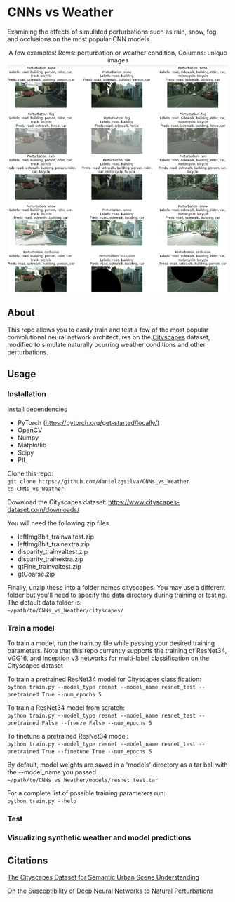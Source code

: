 # CNNs vs Weather
Examining the effects of simulated perturbations such as rain, snow, fog and occlusions on the most popular CNN models

<p align="center">A few examples! Rows: perturbation or weather condition, Columns: unique images<br>
  <img src='ModelTesting.png' alt='A few examples' />
</p>

## About
This repo allows you to easily train and test a few of the most popular convolutional neural network architectures on the [Cityscapes](https://www.cityscapes-dataset.com/dataset-overview/) dataset, modified to simulate naturally ocurring weather conditions and other perturbations.

## Usage
### Installation
Install dependencies
- PyTorch (https://pytorch.org/get-started/locally/)
- OpenCV
- Numpy
- Matplotlib
- Scipy 
- PIL

Clone this repo:  
```git clone https://github.com/danielzgsilva/CNNs_vs_Weather```  
```cd CNNs_vs_Weather```

Download the Cityscapes dataset: https://www.cityscapes-dataset.com/downloads/

You will need the following zip files
- leftImg8bit_trainvaltest.zip
- leftImg8bit_trainextra.zip
- disparity_trainvaltest.zip
- disparity_trainextra.zip
- gtFine_trainvaltest.zip
- gtCoarse.zip 

Finally, unzip these into a folder names cityscapes. You may use a different folder but you'll need to specify the data directory during training or testing. The default data folder is:  
```~/path/to/CNNs_vs_Weather/cityscapes/```

### Train a model
To train a model, run the train.py file while passing your desired training parameters. Note that this repo currently supports the training of ResNet34, VGG16, and Inception v3 networks for multi-label classification on the Cityscapes dataset

To train a pretrained ResNet34 model for Cityscapes classification:  
```python train.py --model_type resnet --model_name resnet_test --pretrained True --num_epochs 5```

To train a ResNet34 model from scratch:  
```python train.py --model_type resnet --model_name resnet_test --pretrained False --freeze False --num_epochs 5```

To finetune a pretrained ResNet34 model:  
```python train.py --model_type resnet --model_name resnet_test --pretrained True --finetune True --num_epochs 5```

By default, model weights are saved in a 'models' directory as a tar ball with the --model_name you passed  
```~/path/to/CNNs_vs_Weather/models/resnet_test.tar```

For a complete list of possible training parameters run:  
```python train.py --help```

### Test


### Visualizing synthetic weather and model predictions


## Citations
[The Cityscapes Dataset for Semantic Urban Scene Understanding](https://arxiv.org/abs/1604.01685)

[On the Susceptibility of Deep Neural Networks to Natural Perturbations](https://www.osti.gov/biblio/1557474)

